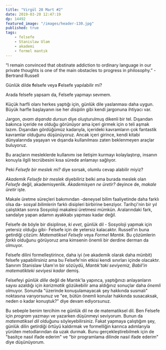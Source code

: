 ```yaml
---
title: "Virgül 20 Mart #2"
date: 2019-03-20 12:47:19
dp: 14492
featured_image: "/images/header-130.jpg"
published: true
tags: 
    - felsefe
    - Stanislaw Ulam
    - akademi
    - formel mantık
---
```



“I remain convinced that obstinate addiction to ordinary language in our private thoughts is one of the main obstacles to progress in philosophy.” - Bertrand
Russell

Günlük dilde **f**elsefe veya **F**elsefe yapılabilir mi? 

Arada felsefe yapsam da, Felsefe yapmayı sevmem.

Küçük harfli olanı herkes yaptığı için, günlük dile yaslanması daha uygun. Büyük harfle başlayanın ise her *disiplin* gibi kendi jargonuna ihtiyacı var. 

Jargon, *avam dışarıda dursun* diye oluşturulmuş dikenli bir tel. Dışarıdan bakınca içeride ne olduğu görünüyor ama içeri girmek için o teli aşmak lazım. Dışarıdan gördüğümüz kadarıyla, içerideki kavramların çok fantastik kavramlar olduğunu düşünüyoruz. Ancak içeri girince, kendi kitabi dünyalarında yaşayan ve dışarıda kullanılması zaten beklenmeyen araçlar buluyoruz. 

Bu araçların mesleklerde kullanımı ise iletişim kurmayı kolaylaştırıp, insanın konuyla ilgili tecrübesini kısa sürede anlamayı sağlıyor. 

Peki *Felsefe bir meslek mi?* diye sorsak, olumlu cevap alabilir miyiz?

*Akademik Felsefe bir meslek* diyebiliriz belki ama burada meslek olan *Felsefe* değil, akademisyenlik. *Akademisyen ne üretir?* deyince de, *makale üretir* işte. 

Makale üretme süreçleri bakımından -deneysel bilim faaliyetinde daha farklı olsa da- sosyal *bilimlerin* farklı disipleri birbirine benziyor. Tarihçi'nin bir yıl çalıştıktan sonra Sosyoloji makalesi üretmesi mümkün. Aralarındaki fark, sandalye yapan adamın ayakkabı yapması kadar değil.

Felsefe de böyle bir disiplinse, *ki evet*, günlük dil - Sosyoloji yapmak için yetersiz olduğu gibi- Felsefe için de yetersiz kalacaktır. Russell'ın buna getirdiği çözüm: *Matematiksel Felsefe* veya *Formel Mantık*. Bu çözümlerin *farklı* olduğunu görüyoruz ama kimsenin önemli bir derdine derman da olmuyor.

Felsefe dilini formelleştirince, daha iyi (ve akademik olarak daha münbit) felsefe yapabilirsiniz ama bu Felsefe'nin etkisi kendi sınırları içinde olacaktır. Sanırım Stanislaw Ulam'ın bir sözüydü, *Mantık'taki seviyemiz, Babil'in matematikteki seviyesi kadar* demiş. 

Felsefeyi *günlük dille* değil de Mantık'la yapınca, yaptığınızı anlayanların sayısı azaldığı için *karizmatik* gözükebilir ama aldığınız sonuçlar daha *önemli* olmuyor. Sonunda "üzerinde konuşulamayacak şey hakkında susmalı" noktasına varıyorsunuz ve "ee, bütün önemli konular hakkında susacaksak, neden o kadar konuştuk?" diye devam ediyorsunuz.

Bu sebeple benim tercihim ne günlük dil ne de matematiksel dil. Ben Felsefe için *program* yazmayı ve yazarken düşünmeyi seviyorum. Bunun da *matematiksel dil* olduğunu söyleyebilirsiniz. Fakat yapmaya çalıştığım şey, günlük dilin getirdiği örtüyü kaldırmak ve formelliğin karınca adımlarıyla yürüten metodlarından da uzak durmak. Bunu gerçekleştirebilmek için de "basitçe nasıl ifade ederim" ve "bir programlama dilinde nasıl ifade ederim" diye düşünüyorum. 



